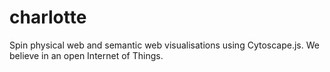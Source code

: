 # charlotte
Spin physical web and semantic web visualisations using Cytoscape.js.  We believe in an open Internet of Things.
